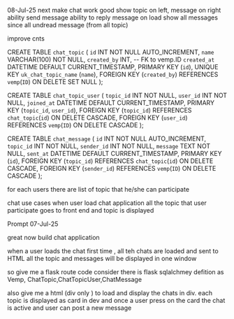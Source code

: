 08-Jul-25
next make chat work good
show topic on left, message on right 
ability send message
ability to reply message
on load show all messages since all undread message (from all topic)

improve cnts


CREATE TABLE `chat_topic` (
  `id` INT NOT NULL AUTO_INCREMENT,
  `name` VARCHAR(100) NOT NULL,
  `created_by` INT,  -- FK to vemp.ID
  `created_at` DATETIME DEFAULT CURRENT_TIMESTAMP,
  PRIMARY KEY (`id`),
  UNIQUE KEY `uk_chat_topic_name` (`name`),
  FOREIGN KEY (`created_by`) REFERENCES `vemp`(`ID`) ON DELETE SET NULL
);

CREATE TABLE `chat_topic_user` (
  `topic_id` INT NOT NULL,
  `user_id` INT NOT NULL,
  `joined_at` DATETIME DEFAULT CURRENT_TIMESTAMP,
  PRIMARY KEY (`topic_id`, `user_id`),
  FOREIGN KEY (`topic_id`) REFERENCES `chat_topic`(`id`) ON DELETE CASCADE,
  FOREIGN KEY (`user_id`) REFERENCES `vemp`(`ID`) ON DELETE CASCADE
);


CREATE TABLE `chat_message` (
  `id` INT NOT NULL AUTO_INCREMENT,
  `topic_id` INT NOT NULL,
  `sender_id` INT NOT NULL,
  `message` TEXT NOT NULL,
  `sent_at` DATETIME DEFAULT CURRENT_TIMESTAMP,
  PRIMARY KEY (`id`),
  FOREIGN KEY (`topic_id`) REFERENCES `chat_topic`(`id`) ON DELETE CASCADE,
  FOREIGN KEY (`sender_id`) REFERENCES `vemp`(`ID`) ON DELETE CASCADE
);

for each users there are list of topic that he/she can participate

chat use cases
when user load chat application
all the topic that user participate goes to front end and topic is displayed

Prompt 07-Jul-25

great now build chat application 

when a user loads the chat first time , all teh chats are loaded and sent to HTML 
all the topic and messages will be displayed in one window

so give me a flask route code consider there is flask sqlalchmey defition as Vemp, ChatTopic,ChatTopicUser,ChatMessage

also give me a html (div only ) to load and display the chats in div. each topic is displayed as card in dev and once a user press on the card the chat is active and user can post a new message

